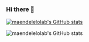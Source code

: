 ### Hi there 👋

[![maendelelolab's GitHub stats](https://github-readme-stats.vercel.app/api?username=maendeleolab)](https://github.com/maendeleolab/github-readme-stats)

![maendelelolab's GitHub stats](https://github-readme-stats.vercel.app/api?username=maendeleolab&count_private=true&show_icons=true&theme=onedark)


<!--
**maendeleolab/maendeleolab** is a ✨ _special_ ✨ repository because its `README.md` (this file) appears on your GitHub profile.

Here are some ideas to get you started:

- 🔭 I’m currently working on ...
- 🌱 I’m currently learning ...
- 👯 I’m looking to collaborate on ...
- 🤔 I’m looking for help with ...
- 💬 Ask me about ...
- 📫 How to reach me: ...
- 😄 Pronouns: ...
- ⚡ Fun fact: ...
-->
